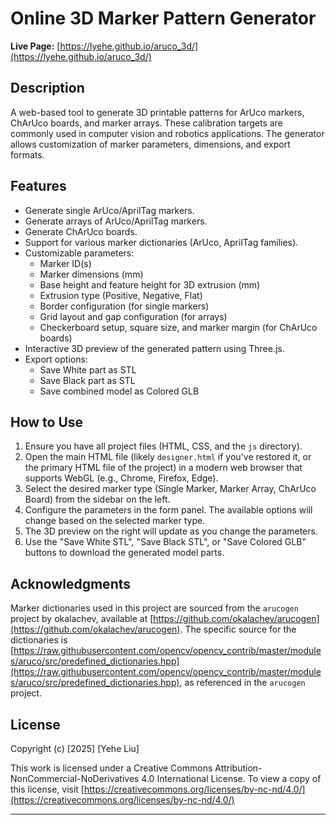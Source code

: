 # Online 3D Marker Pattern Generator

**Live Page:** [https://lyehe.github.io/aruco_3d/](https://lyehe.github.io/aruco_3d/)

## Description
A web-based tool to generate 3D printable patterns for ArUco markers, ChArUco boards, and marker arrays. These calibration targets are commonly used in computer vision and robotics applications. The generator allows customization of marker parameters, dimensions, and export formats.

## Features
*   Generate single ArUco/AprilTag markers.
*   Generate arrays of ArUco/AprilTag markers.
*   Generate ChArUco boards.
*   Support for various marker dictionaries (ArUco, AprilTag families).
*   Customizable parameters:
    *   Marker ID(s)
    *   Marker dimensions (mm)
    *   Base height and feature height for 3D extrusion (mm)
    *   Extrusion type (Positive, Negative, Flat)
    *   Border configuration (for single markers)
    *   Grid layout and gap configuration (for arrays)
    *   Checkerboard setup, square size, and marker margin (for ChArUco boards)
*   Interactive 3D preview of the generated pattern using Three.js.
*   Export options:
    *   Save White part as STL
    *   Save Black part as STL
    *   Save combined model as Colored GLB


## How to Use
1.  Ensure you have all project files (HTML, CSS, and the `js` directory).
2.  Open the main HTML file (likely `designer.html` if you've restored it, or the primary HTML file of the project) in a modern web browser that supports WebGL (e.g., Chrome, Firefox, Edge).
3.  Select the desired marker type (Single Marker, Marker Array, ChArUco Board) from the sidebar on the left.
4.  Configure the parameters in the form panel. The available options will change based on the selected marker type.
5.  The 3D preview on the right will update as you change the parameters.
6.  Use the "Save White STL", "Save Black STL", or "Save Colored GLB" buttons to download the generated model parts.

## Acknowledgments
Marker dictionaries used in this project are sourced from the `arucogen` project by okalachev, available at [https://github.com/okalachev/arucogen](https://github.com/okalachev/arucogen). The specific source for the dictionaries is [https://raw.githubusercontent.com/opencv/opencv_contrib/master/modules/aruco/src/predefined_dictionaries.hpp](https://raw.githubusercontent.com/opencv/opencv_contrib/master/modules/aruco/src/predefined_dictionaries.hpp), as referenced in the `arucogen` project.

## License
Copyright (c) [2025] [Yehe Liu]

This work is licensed under a Creative Commons Attribution-NonCommercial-NoDerivatives 4.0 International License.
To view a copy of this license, visit [https://creativecommons.org/licenses/by-nc-nd/4.0/](https://creativecommons.org/licenses/by-nc-nd/4.0/)

--- 